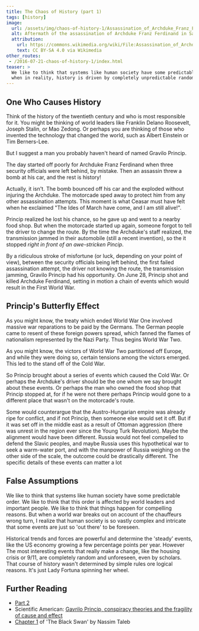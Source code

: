 ```yaml
---
title: The Chaos of History (part 1)
tags: [history]
image:
  url: /assets/img/chaos-of-history-1/Assassination_of_Archduke_Franz_Ferdinand.jpg
  alt: Aftermath of the assassination of Archduke Franz Ferdinand in Sarajewo
  attribution:
    url: https://commons.wikimedia.org/wiki/File:Assassination_of_Archduke_Franz_Ferdinand_1914.jpg
    text: CC BY-SA 4.0 via Wikimedia
other_routes:
 - /2016-07-21-chaos-of-history-1/index.html
teaser: >
  We like to think that systems like human society have some predictable order,
  when in reality, history is driven by completely unpredictable random events.
---
```


## One Who Causes History

Think of the history of the twentieth century and who is most responsible for
it. You might be thinking of world leaders like Franklin Delano Roosevelt,
Joseph Stalin, or Mao Zedong. Or perhaps you are thinking of those who invented
the technology that changed the world, such as Albert Einstein or Tim
Berners-Lee.

But I suggest a man you probably haven't heard of named Gravilo Princip.

The day started off poorly for Archduke Franz Ferdinand when three security
officials were left behind, by mistake. Then an assassin threw a bomb at his
car, and the rest is history!

Actually, it isn't. The bomb bounced off his car and the exploded without
injuring the Archduke. The motorcade sped away to protect him from any other
assassination attempts. This moment is what Ceasar must have felt when he
exclaimed "The Ides of March have come, and I am still alive!".

Princip realized he lost his chance, so he gave up and went to a nearby food
shop. But when the motorcade started up again, someone forgot to tell the driver
to change the route. By the time the Archduke's staff realized, the transmission
jammed in their automobile (still a recent invention), so the it stopped _right
in front of an awe-stricken Pincip_.

By a ridiculous stroke of misfortune (or luck, depending on your point of view),
between the security officials being left behind, the first failed assassination
attempt, the driver not knowing the route, the transmission jamming, Gravilo
Princip had his opportunity. On June 28, Princip shot and killed Archduke
Ferdinand, setting in motion a chain of events which would result in the First
World War.

## Princip's Butterfly Effect

As you might know, the treaty which ended World War One involved massive war
reparations to be paid by the Germans. The German people came to resent of these
foreign powers spread, which fanned the flames of nationalism represented by the
Nazi Party. Thus begins World War Two.

As you might know, the victors of World War Two partitioned off Europe, and
while they were doing so, certain tensions among the victors emerged. This led
to the stand off of the Cold War.

So Princip brought about a series of events which caused the Cold War. Or
perhaps the Archduke's driver should be the one whom we say brought about these
events. Or perhaps the man who owned the food shop that Princip stopped at, for
if he were not there perhaps Princip would gone to a different place that wasn't
on the motorcade's route.

Some would counterargue that the Austro-Hungarian empire was already ripe for
conflict, and if not Princip, then someone else would set it off. But if it was
set off in the middle east as a result of Ottoman aggression (there was unrest
in the region ever since the Young Turk Revolution). Maybe the alignment would
have been different. Russia would not feel compelled to defend the Slavic
peoples, and maybe Russia uses this hypothetical war to seek a warm-water port,
and with the manpower of Russia weighing on the other side of the scale, the
outcome could be drastically different. The specific details of these events can
matter a lot

## False Assumptions

We like to think that systems like human society have some predictable order. We
like to think that this order is affected by world leaders and important
people. We like to think that things happen for compelling reasons. But when a
world war breaks out on account of the chauffeurs wrong turn, I realize that
human society is so vastly complex and intricate that some events are just so
'out there' to be foreseen.

Historical trends and forces are powerful and determine the 'steady' events,
like the US economy growing a few percentage points per year. However The most
interesting events that really make a change, like the housing crisis or 9/11,
are completely random and unforeseen, even by scholars. That course of history
wasn't determined by simple rules ore logical reasons. It's just Lady Fortuna
spinning her wheel.

## Further Reading

- [Part 2](chaos-of-history-part-2)
- Scientific American: [Gavrilo Princip, conspiracy theories and the fragility of cause and effect](http://blogs.scientificamerican.com/the-curious-wavefunction/gavrilo-princip-conspiracy-theories-and-the-fragility-of-cause-and-effect/)
- [Chapter 1](http://www.nytimes.com/2007/04/22/books/chapters/0422-1st-tale.html?_r=0) of 'The Black Swan' by Nassim Taleb
